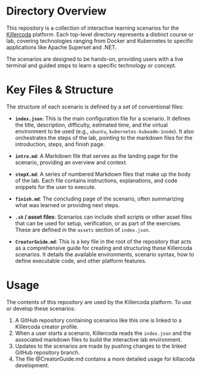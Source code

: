 # Directory Overview

This repository is a collection of interactive learning scenarios for the [Killercoda](https://killercoda.com/) platform. Each top-level directory represents a distinct course or lab, covering technologies ranging from Docker and Kubernetes to specific applications like Apache Superset and .NET.

The scenarios are designed to be hands-on, providing users with a live terminal and guided steps to learn a specific technology or concept.

# Key Files & Structure

The structure of each scenario is defined by a set of conventional files:

*   **`index.json`**: This is the main configuration file for a scenario. It defines the title, description, difficulty, estimated time, and the virtual environment to be used (e.g., `ubuntu`, `kubernetes-kubeadm-1node`). It also orchestrates the steps of the lab, pointing to the markdown files for the introduction, steps, and finish page.

*   **`intro.md`**: A Markdown file that serves as the landing page for the scenario, providing an overview and context.

*   **`stepX.md`**: A series of numbered Markdown files that make up the body of the lab. Each file contains instructions, explanations, and code snippets for the user to execute.

*   **`finish.md`**: The concluding page of the scenario, often summarizing what was learned or providing next steps.

*   **`.sh` / asset files**: Scenarios can include shell scripts or other asset files that can be used for setup, verification, or as part of the exercises. These are defined in the `assets` section of `index.json`.

*   **`CreatorGuide.md`**: This is a key file in the root of the repository that acts as a comprehensive guide for creating and structuring these Killercoda scenarios. It details the available environments, scenario syntax, how to define executable code, and other platform features.

# Usage

The contents of this repository are used by the Killercoda platform. To use or develop these scenarios:

1.  A GitHub repository containing scenarios like this one is linked to a Killercoda creator profile.
2.  When a user starts a scenario, Killercoda reads the `index.json` and the associated markdown files to build the interactive lab environment.
3.  Updates to the scenarios are made by pushing changes to the linked GitHub repository branch.
4. The file @CreatorGuide.md contains a more detailed usage for killacoda development.
